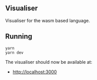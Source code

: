 ## Visualiser

Visualiser for the wasm based language.

## Running

```
yarn
yarn dev 
```

The visualiser should now be available at:

- [http://localhost:3000](http://localhost:3000)

